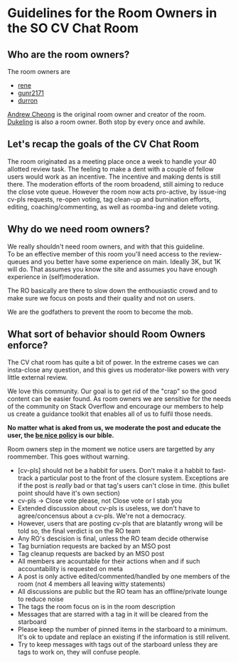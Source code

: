 # Guidelines for the Room Owners in the SO CV Chat Room

## Who are the room owners?
The room owners are

* [rene](http://stackoverflow.com/users/578411/rene)
* [gunr2171](http://stackoverflow.com/users/1043380/gunr2171)
* [durron](http://stackoverflow.com/users/1768232/durron597)

[Andrew Cheong](http://stackoverflow.com/users/925913/andrew-cheong) is the original room owner and creator of the room. [Dukeling](http://stackoverflow.com/users/1711796/dukeling) is also a room owner. Both stop by every once and awhile.

## Let's recap the goals of the CV Chat Room

The room originated as a meeting place once a week to handle your 40 allotted review task. The feeling to make a dent with a couple of fellow users would work as an incentive. The incentive and making dents is still there. The moderation efforts of the room broadend, still aiming to reduce the close vote queue. However the room now acts pro-active, by issue-ing cv-pls requests, re-open voting, tag clean-up and burnination efforts, editing, coaching/commenting, as well as roomba-ing and delete voting.

## Why do we need room owners?

We really shouldn't need room owners, and with that this guideline.   
To be an effective member of this room you'll need access to the review-queues and you better have some experience on main. Ideally 3K, but 1K will do. That assumes you know the site and assumes you have enough experience in (self)moderation.  

The RO basically are there to slow down the enthousiastic crowd and to make sure we focus on posts and their quality and not on users.

We are the godfathers to prevent the room to become the mob.

## What sort of behavior should Room Owners enforce?
The CV chat room has quite a bit of power. In the extreme cases we can insta-close any question, and this gives us moderator-like powers with very little external review.

We love this community. Our goal is to get rid of the "crap" so the good content can be easier found. As room owners we are sensitive for the needs of the community on Stack Overflow and encourage our members to help us create a guidance toolkit that enables all of us to fulfil those needs.  

**No matter what is aked from us, we moderate the post and educate the user, the [be nice policy](http:/link) is our bible.** 

Room owners step in the moment we notice users are targetted by any roommember. This goes without warning.

* [cv-pls] should not be a habbit for users. Don't make it a habbit to fast-track a particular post to the front of the closure system. Exceptions are if the post is _really_ bad or that tag's users can't close in time. (this bullet point should have it's own section)
* cv-pls -> Close vote please, not Close vote or I stab you
* Extended discussion about cv-pls is useless, we don't have to agree/concensus about a cv-pls. We're not a democracy.
* However, users that are posting cv-pls that are blatantly wrong will be told so, the final verdict is on the RO team
* Any RO's descision is final, unless the RO team decide otherwise
* Tag burniation requests are backed by an MSO post
* Tag cleanup requests are backed by an MSO post
* All members are acountable for their actions when and if such accountability is requested on meta
* A post is only active edited/commented/handled by one members of the room (not 4 members all leaving witty statements)
* All discussions are public but the RO team has an offline/private lounge to reduce noise
* The tags the room focus on is in the room description
* Messages that are starred with a tag in it will be cleared from the starboard
* Please keep the number of pinned items in the starboard to a minimum. It's ok to update and replace an existing if the information is still relivent.
* Try to keep messages with tags out of the starboard unless they are tags to work on, they will confuse people.
